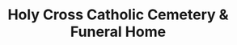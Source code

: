 ---
title: "Holy Cross Catholic Cemetery & Funeral Home"
url: /avondale/holy-cross-catholic-cemetery-und-funeral-home/
shop: Bestattungen
---